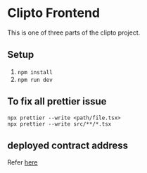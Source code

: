 # Clipto Frontend

This is one of three parts of the clipto project.

## Setup

1.  `npm install`
2.  `npm run dev`

## To fix all prettier issue

```
npx prettier --write <path/file.tsx>
npx prettier --write src/**/*.tsx
```

## deployed contract address

Refer [here](https://github.com/Clipto-Platform/clipto/tree/test#latest)
